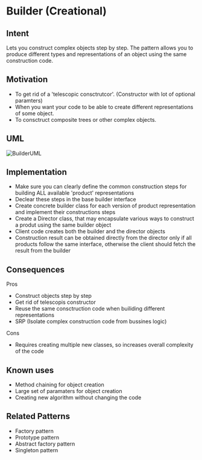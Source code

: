 # Builder (Creational)

## Intent

Lets you construct complex objects step by step. The pattern allows you to produce different types and representations of an object using the same construction code.

## Motivation

- To get rid of a 'telescopic consctrutcor'. (Constructor with lot of optional paramters)
- When you want your code to be able to create different representations of some object.
- To consctruct composite trees or other complex objects.

## UML

![BuilderUML](https://www.dofactory.com/img/diagrams/net/builder.gif)

## Implementation

- Make sure you can clearly define the common construction steps for building ALL available 'product' representations
- Declear these steps in the base builder interface
- Create concrete builder class for each version of product representation and implement their constructions steps
- Create a Director class, that may encapsulate various ways to construct a produt using the same builder object
- Client code creates both the builder and the director objects
- Construction result can be obtained directly from the director only if all products follow the same interface, otherwise the client should fetch the result from the builder

## Consequences

Pros

- Construct objects step by step
- Get rid of telescopis constructor
- Reuse the same consctruction code when builiding different representations
- SRP (Isolate complex construction code from bussines logic)

Cons

- Requires creating multiple new classes, so increases overall complexity of the code

## Known uses

- Method chaining for object creation
- Large set of paramaters for object creation
- Creating new algorithm without changing the code

## Related Patterns

- Factory pattern
- Prototype pattern
- Abstract factory pattern
- Singleton pattern
